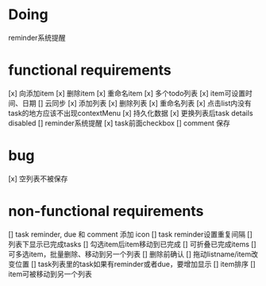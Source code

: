 # Doing
reminder系统提醒

# functional requirements
[x] 向添加item
[x] 删除item
[x] 重命名item
[x] 多个todo列表
[x] item可设置时间、日期
[] 云同步
[x] 添加列表
[x] 删除列表
[x] 重命名列表
[x] 点击list内没有task的地方应该不出现contextMenu
[x] 持久化数据
[x] 更换列表后task details disabled
[] reminder系统提醒
[x] task前面checkbox
[] comment 保存

# bug
[x] 空列表不被保存

# non-functional requirements
[] task reminder, due 和 comment 添加 icon
[] task reminder设置重复间隔
[] 列表下显示已完成tasks
[] 勾选item后item移动到已完成
[] 可折叠已完成items
[] 可多选item，批量删除、移动到另一个列表
[] 删除前确认
[] 拖动listname/item改变位置
[] task列表里的task如果有reminder或者due，要增加显示
[] item排序
[] item可被移动到另一个列表
